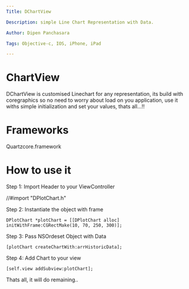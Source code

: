 ```yaml
---
Title: DChartView

Description: simple Line Chart Representation with Data.

Author: Dipen Panchasara

Tags: Objective-c, IOS, iPhone, iPad

---
```


ChartView
=========
DChartView is customised Linechart for any representation,
its build with coregraphics so no need to worry about load on you application, 
use it withs simple initialization and set your values, thats all...!!

Frameworks
=========
Quartzcore.framework

How to use it
==================

Step 1: Import Header to your ViewController

//#import "DPlotChart.h"

Step 2: Instantiate the object with frame

    DPlotChart *plotChart = [[DPlotChart alloc] initWithFrame:CGRectMake(10, 70, 250, 300)];

Step 3: Pass NSOrdeset Object with Data

    [plotChart createChartWith:arrHistoricData];

Step 4: Add Chart to your view

    [self.view addSubview:plotChart];

Thats all, it will do remaining..

